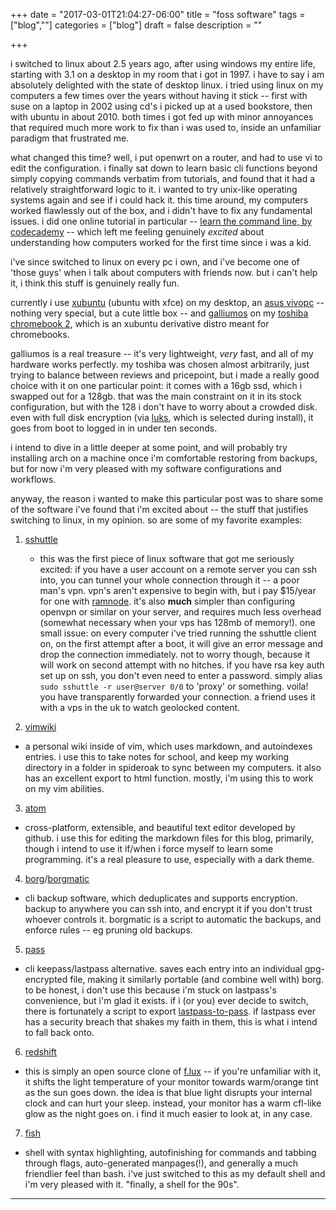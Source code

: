 +++
date = "2017-03-01T21:04:27-06:00"
title = "foss software"
tags = ["blog",""]
categories = ["blog"]
draft = false
description = ""

+++

i switched to linux about 2.5 years ago, after using windows my entire life, starting with 3.1 on a desktop in my room that i got in 1997. i have to say i am absolutely delighted with the state of desktop linux. i tried using linux on my computers a few times over the years without having it stick -- first with suse on a laptop in 2002 using cd's i picked up at a used bookstore, then with ubuntu in about 2010. both times i got fed up with minor annoyances that required much more work to fix than i was used to, inside an unfamiliar paradigm that frustrated me.

what changed this time? well, i put openwrt on a router, and had to use vi to edit the configuration. i finally sat down to learn basic cli functions beyond simply copying commands verbatim from tutorials, and found that it had a relatively straightforward logic to it. i wanted to try unix-like operating systems again and see if i could hack it. this time around, my computers worked flawlessly out of the box, and i didn't have to fix any fundamental issues. i did one online tutorial in particular -- [learn the command line, by codecademy](https://www.codecademy.com/learn/learn-the-command-line) -- which left me feeling genuinely _excited_ about understanding how computers worked for the first time since i was a kid.

i've since switched to linux on every pc i own, and i've become one of 'those guys' when i talk about computers with friends now. but i can't help it, i think this stuff is genuinely really fun.

currently i use [xubuntu](http://xubuntu.org/) (ubuntu with xfce) on my desktop, an [asus vivopc](https://www.amazon.com/Asus-VIVOPC-VM40B-04-ASUS-Desktop/dp/B01AUG1V9C/) -- nothing very special, but a cute little box -- and [galliumos](https://galliumos.org/) on my [toshiba chromebook 2](https://www.amazon.com/Toshiba-Chromebook-CB35-C3300-Backlit-Keyboard/dp/B015806LMM), which is an xubuntu derivative distro meant for chromebooks.

galliumos is a real treasure -- it's very lightweight, _very_ fast, and all of my hardware works perfectly. my toshiba was chosen almost arbitrarily, just trying to balance between reviews and pricepoint, but i made a really good choice with it on one particular point: it comes with a 16gb ssd, which i swapped out for a 128gb. that was the main constraint on it in its stock configuration, but with the 128 i don't have to worry about a crowded disk. even with full disk encryption (via [luks](https://guardianproject.info/code/luks/), which is selected during install), it goes from boot to logged in in under ten seconds.

i intend to dive in a little deeper at some point, and will probably try installing arch on a machine once i'm comfortable restoring from backups, but for now i'm very pleased with my software configurations and workflows.

anyway, the reason i wanted to make this particular post was to share some of the software i've found that i'm excited about -- the stuff that justifies switching to linux, in my opinion. so are some of my favorite examples:

1. [sshuttle](https://github.com/apenwarr/sshuttle)
   * this was the first piece of linux software that got me seriously excited: if you have a user account on a remote server you can ssh into, you can tunnel your whole connection through it -- a poor man's vpn. vpn's aren't expensive to begin with, but i pay $15/year for one with [ramnode](http://ramnode.com/vps.php). it's also **much** simpler than configuring openvpn or similar on your server, and requires much less overhead (somewhat necessary when your vps has 128mb of memory!). one small issue: on every computer i've tried running the sshuttle client on, on the first attempt after a boot, it will give an error message and drop the connection immediately. not to worry though, because it will work on second attempt with no hitches. if you have rsa key auth set up on ssh, you don't even need to enter a password. simply alias ```sudo sshuttle -r user@server 0/0``` to 'proxy' or something. voila! you have transparently forwarded your connection. a friend uses it with a vps in the uk to watch geolocked content.

2. [vimwiki](https://github.com/vimwiki/vimwiki)
  * a personal wiki inside of vim, which uses markdown, and autoindexes entries. i use this to take notes for school, and keep my working directory in a folder in spideroak to sync between my computers. it also has an excellent export to html function. mostly, i'm using this to work on my vim abilities.

3. [atom](https://atom.io/)
  * cross-platform, extensible, and beautiful text editor developed by github. i use this for editing the markdown files for this blog, primarily, though i intend to use it if/when i force myself to learn some programming. it's a real pleasure to use, especially with a dark theme.

4. [borg](https://borgbackup.readthedocs.io/en/stable/)/[borgmatic](https://github.com/witten/borgmatic)
  * cli backup software, which deduplicates and supports encryption. backup to anywhere you can ssh into, and encrypt it if you don't trust whoever controls it. borgmatic is a script to automatic the backups, and enforce rules -- eg pruning old backups.

5. [pass](https://www.passwordstore.org/)
  * cli keepass/lastpass alternative. saves each entry into an individual gpg-encrypted file, making it similarly portable (and combine well with) borg. to be honest, i don't use this because i'm stuck on lastpass's convenience, but i'm glad it exists. if i (or you) ever decide to switch, there is fortunately a script to export [lastpass-to-pass](https://git.zx2c4.com/password-store/tree/contrib/importers/lastpass2pass.rb). if lastpass ever has a security breach that shakes my faith in them, this is what i intend to fall back onto.

6. [redshift](http://jonls.dk/redshift/)
  * this is simply an open source clone of [f.lux](https://justgetflux.com/) -- if you're unfamiliar with it, it shifts the light temperature of your monitor towards warm/orange tint as the sun goes down. the idea is that blue light disrupts your internal clock and can hurt your sleep. instead, your monitor has a warm cfl-like glow as the night goes on. i find it much easier to look at, in any case.

7. [fish](https://fishshell.com/)
  * shell with syntax highlighting, autofinishing for commands and tabbing through flags, auto-generated manpages(!), and generally a much friendlier feel than bash. i've just switched to this as my default shell and i'm very pleased with it. "finally, a shell for the 90s".

  ---
